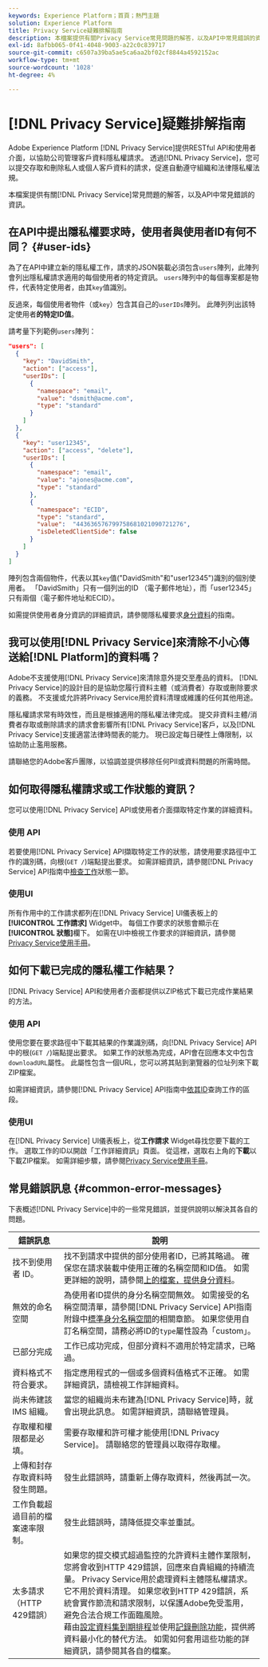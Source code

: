```yaml
---
keywords: Experience Platform；首頁；熱門主題
solution: Experience Platform
title: Privacy Service疑難排解指南
description: 本檔案提供有關Privacy Service常見問題的解答，以及API中常見錯誤的資訊。
exl-id: 8afbb065-0f41-4048-9003-a22c0c839717
source-git-commit: c6507a39ba5ae5ca6aa2bf02cf8844a4592152ac
workflow-type: tm+mt
source-wordcount: '1028'
ht-degree: 4%

---
```


# [!DNL Privacy Service]疑難排解指南

Adobe Experience Platform [!DNL Privacy Service]提供RESTful API和使用者介面，以協助公司管理客戶資料隱私權請求。 透過[!DNL Privacy Service]，您可以提交存取和刪除私人或個人客戶資料的請求，促進自動遵守組織和法律隱私權法規。

本檔案提供有關[!DNL Privacy Service]常見問題的解答，以及API中常見錯誤的資訊。

## 在API中提出隱私權要求時，使用者與使用者ID有何不同？ {#user-ids}

為了在API中建立新的隱私權工作，請求的JSON裝載必須包含`users`陣列，此陣列會列出隱私權請求適用的每個使用者的特定資訊。 `users`陣列中的每個專案都是物件，代表特定使用者，由其`key`值識別。

反過來，每個使用者物件（或`key`）包含其自己的`userIDs`陣列。 此陣列列出該特定使用者&#x200B;**的特定ID值**。

請考量下列範例`users`陣列：

```json
"users": [
  {
    "key": "DavidSmith",
    "action": ["access"],
    "userIDs": [
      {
        "namespace": "email",
        "value": "dsmith@acme.com",
        "type": "standard"
      }
    ]
  },
  {
    "key": "user12345",
    "action": ["access", "delete"],
    "userIDs": [
      {
        "namespace": "email",
        "value": "ajones@acme.com",
        "type": "standard"
      },
      {
        "namespace": "ECID",
        "type": "standard",
        "value":  "443636576799758681021090721276",
        "isDeletedClientSide": false
      }
    ]
  }
]
```

陣列包含兩個物件，代表以其`key`值(&quot;DavidSmith&quot;和&quot;user12345&quot;)識別的個別使用者。 「DavidSmith」只有一個列出的ID （電子郵件地址），而「user12345」只有兩個（電子郵件地址和ECID）。

如需提供使用者身分資訊的詳細資訊，請參閱隱私權要求[身分資料](identity-data.md)的指南。


## 我可以使用[!DNL Privacy Service]來清除不小心傳送給[!DNL Platform]的資料嗎？

Adobe不支援使用[!DNL Privacy Service]來清除意外提交至產品的資料。 [!DNL Privacy Service]的設計目的是協助您履行資料主體（或消費者）存取或刪除要求的義務。 不支援或允許將Privacy Service用於資料清理或維護的任何其他用途。

隱私權請求常有時效性，而且是根據適用的隱私權法律完成。 提交非資料主體/消費者存取或刪除請求的請求會影響所有[!DNL Privacy Service]客戶，以及[!DNL Privacy Service]支援適當法律時間表的能力。 現已設定每日硬性上傳限制，以協助防止濫用服務。

請聯絡您的Adobe客戶團隊，以協調並提供移除任何PII或資料問題的所需時間。

## 如何取得隱私權請求或工作狀態的資訊？

您可以使用[!DNL Privacy Service] API或使用者介面擷取特定作業的詳細資料。

### 使用 API

若要使用[!DNL Privacy Service] API擷取特定工作的狀態，請使用要求路徑中工作的識別碼，向根(`GET /`)端點提出要求。 如需詳細資訊，請參閱[!DNL Privacy Service] API指南中[檢查工作](api/privacy-jobs.md#check-the-status-of-a-job)狀態一節。

### 使用UI

所有作用中的工作請求都列在[!DNL Privacy Service] UI儀表板上的&#x200B;**[!UICONTROL 工作請求]** Widget中。 每個工作要求的狀態會顯示在&#x200B;**[!UICONTROL 狀態]**&#x200B;欄下。 如需在UI中檢視工作要求的詳細資訊，請參閱[Privacy Service使用手冊](ui/user-guide.md)。

## 如何下載已完成的隱私權工作結果？

[!DNL Privacy Service] API和使用者介面都提供以ZIP格式下載已完成作業結果的方法。

### 使用 API

使用您要在要求路徑中下載其結果的作業識別碼，向[!DNL Privacy Service] API中的根(`GET /`)端點提出要求。 如果工作的狀態為完成，API會在回應本文中包含`downloadURL`屬性。 此屬性包含一個URL，您可以將其貼到瀏覽器的位址列來下載ZIP檔案。

如需詳細資訊，請參閱[!DNL Privacy Service] API指南中[依其ID](api/privacy-jobs.md#check-the-status-of-a-job)查詢工作的區段。

### 使用UI

在[!DNL Privacy Service] UI儀表板上，從&#x200B;**工作請求** Widget尋找您要下載的工作。 選取工作的ID以開啟「工作詳細資訊」頁面。 從這裡，選取右上角的&#x200B;**下載**&#x200B;以下載ZIP檔案。 如需詳細步驟，請參閱[Privacy Service使用手冊](ui/user-guide.md)。

## 常見錯誤訊息 {#common-error-messages}

下表概述[!DNL Privacy Service]中的一些常見錯誤，並提供說明以解決其各自的問題。

| 錯誤訊息 | 說明 |
| --- | --- |
| 找不到使用者 ID。 | 找不到請求中提供的部分使用者ID，已將其略過。 確保您在請求裝載中使用正確的名稱空間和ID值。 如需更詳細的說明，請參閱[上的檔案，提供身分資料](./identity-data.md)。 |
| 無效的命名空間 | 為使用者ID提供的身分名稱空間無效。 如需接受的名稱空間清單，請參閱[!DNL Privacy Service] API指南附錄中[標準身分名稱空間](./api/appendix.md#standard-namespaces)的相關章節。 如果您使用自訂名稱空間，請務必將ID的`type`屬性設為「custom」。 |
| 已部分完成 | 工作已成功完成，但部分資料不適用於特定請求，已略過。 |
| 資料格式不符合要求。 | 指定應用程式的一個或多個資料值格式不正確。 如需詳細資訊，請檢視工作詳細資料。 |
| 尚未佈建該 IMS 組織。 | 當您的組織尚未布建為[!DNL Privacy Service]時，就會出現此訊息。 如需詳細資訊，請聯絡管理員。 |
| 存取權和權限都是必填。 | 需要存取權和許可權才能使用[!DNL Privacy Service]。 請聯絡您的管理員以取得存取權。 |
| 上傳和封存存取資料時發生問題。 | 發生此錯誤時，請重新上傳存取資料，然後再試一次。 |
| 工作負載超過目前的檔案速率限制。 | 發生此錯誤時，請降低提交率並重試。 |
| 太多請求<br>（HTTP 429錯誤） | 如果您的提交模式超過監控的允許資料主體作業限制，您將會收到HTTP 429錯誤，回應來自貴組織的持續流量。 Privacy Service用於處理資料主體隱私權請求。 它不用於資料清理。 如果您收到HTTP 429錯誤，系統會實作節流和請求限制，以保護Adobe免受濫用，避免合法合規工作面臨風險。<br>藉由[設定資料集到期排程](../hygiene/ui/dataset-expiration.md)並使用[記錄刪除功能](../hygiene/ui/record-delete.md)，提供將資料最小化的替代方法。 如需如何套用這些功能的詳細資訊，請參閱其各自的檔案。 |
